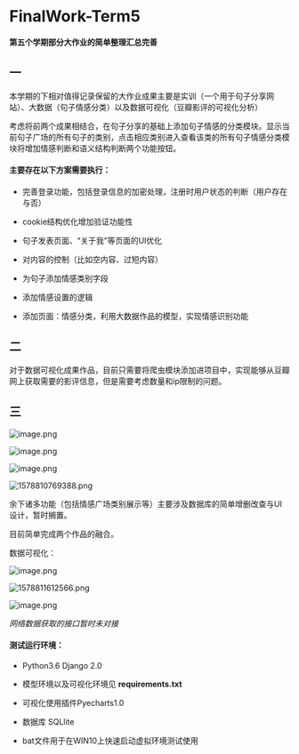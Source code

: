 # FinalWork-Term5
**第五个学期部分大作业的简单整理汇总完善**

## 一

本学期的下相对值得记录保留的大作业成果主要是实训（一个用于句子分享网站）、大数据（句子情感分类）以及数据可视化（豆瓣影评的可视化分析）

考虑将前两个成果相结合，在句子分享的基础上添加句子情感的分类模块。显示当前句子广场的所有句子的类别，点击相应类别进入查看该类的所有句子情感分类模块将增加情感判断和语义结构判断两个功能按钮。

#### 主要存在以下方案需要执行：

* 完善登录功能，包括登录信息的加密处理，注册时用户状态的判断（用户存在与否）

* cookie结构优化增加验证功能性

* 句子发表页面、“关于我”等页面的UI优化

* 对内容的控制（比如空内容、过短内容）

* 为句子添加情感类别字段

* 添加情感设置的逻辑

* 添加页面：情感分类，利用大数据作品的模型，实现情感识别功能

## 二

对于数据可视化成果作品，目前只需要将爬虫模块添加进项目中，实现能够从豆瓣网上获取需要的影评信息，但是需要考虑数量和ip限制的问题。

## 三

![image.png](https://i.loli.net/2020/01/12/xKmYAnw7iyz5NGs.png)

![image.png](https://i.loli.net/2020/01/12/eFUJ1YMjQyG9RCv.png)

![image.png](https://i.loli.net/2020/01/12/G8LFeNRicfT19XH.png)

![1578810769388.png](https://i.loli.net/2020/01/12/KbyQTphRWe2Pfts.png)

余下诸多功能（包括情感广场类别展示等）主要涉及数据库的简单增删改查与UI设计，暂时搁置。

目前简单完成两个作品的融合。

数据可视化：

![image.png](https://i.loli.net/2020/01/12/AsNfRvKw7yI6x1d.png)

![1578811612566.png](https://i.loli.net/2020/01/12/tayGoKQFcNUP8Cz.png)

![image.png](https://i.loli.net/2020/01/12/sLfMbi3SGqFYQJm.png)

*网络数据获取的接口暂时未对接*



#### 测试运行环境：

* Python3.6 Django 2.0

* 模型环境以及可视化环境见 **requirements.txt**

* 可视化使用插件Pyecharts1.0
* 数据库 SQLlite
* bat文件用于在WIN10上快速启动虚拟环境测试使用